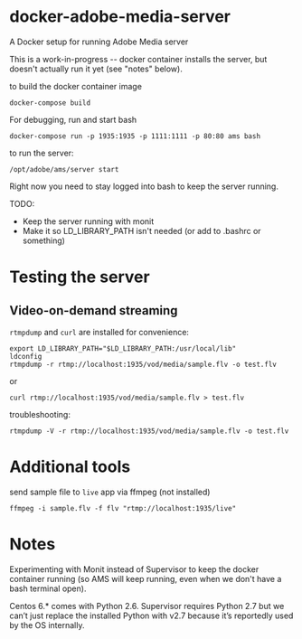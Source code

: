 # docker-adobe-media-server
A Docker setup for running Adobe Media server

This is a work-in-progress -- docker container installs the server, but
doesn't actually run it yet (see "notes" below).

to build the docker container image
```
docker-compose build
```

For debugging, run and start bash
```
docker-compose run -p 1935:1935 -p 1111:1111 -p 80:80 ams bash
```

to run the server:
```
/opt/adobe/ams/server start
```

Right now you need to stay logged into bash to keep the server running.

TODO:
* Keep the server running with monit
* Make it so LD_LIBRARY_PATH isn't needed (or add to .bashrc or something)

# Testing the server

## Video-on-demand streaming

`rtmpdump` and `curl` are installed for convenience:

```
export LD_LIBRARY_PATH="$LD_LIBRARY_PATH:/usr/local/lib"
ldconfig
rtmpdump -r rtmp://localhost:1935/vod/media/sample.flv -o test.flv
```

or
```
curl rtmp://localhost:1935/vod/media/sample.flv > test.flv
```

troubleshooting:
```
rtmpdump -V -r rtmp://localhost:1935/vod/media/sample.flv -o test.flv
```

# Additional tools

send sample file to `live` app via ffmpeg (not installed)

`ffmpeg -i sample.flv -f flv "rtmp://localhost:1935/live"`

# Notes

Experimenting with Monit instead of Supervisor to keep the docker container
running (so AMS will keep running, even when we don't have a bash terminal
open).

Centos 6.* comes with Python 2.6. Supervisor requires Python 2.7 but we can’t just replace the installed Python with v2.7 because it’s reportedly used by the OS internally.


